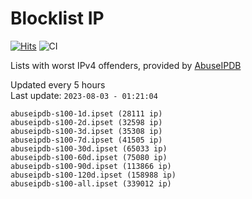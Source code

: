 # Blocklist IP

[![Hits](https://hits.seeyoufarm.com/api/count/incr/badge.svg?url=https%3A%2F%2Fgithub.com%2Fborestad%2Fblocklist-ip%2F&count_bg=%2379C83D&title_bg=%23555555&icon=&icon_color=%23E7E7E7&title=hits&edge_flat=false)](https://hits.seeyoufarm.com)  ![CI](https://img.shields.io/github/workflow/status/borestad/blocklist-ip/CI?style=flat-square)

Lists with worst IPv4 offenders, provided by [AbuseIPDB](https://www.abuseipdb.com/)

<!-- FOOTER-PLACEHOLDER -->
Updated every 5 hours<br>
Last update: `2023-08-03 - 01:21:04`
```
abuseipdb-s100-1d.ipset (28111 ip)
abuseipdb-s100-2d.ipset (32598 ip)
abuseipdb-s100-3d.ipset (35308 ip)
abuseipdb-s100-7d.ipset (41505 ip)
abuseipdb-s100-30d.ipset (65033 ip)
abuseipdb-s100-60d.ipset (75080 ip)
abuseipdb-s100-90d.ipset (113866 ip)
abuseipdb-s100-120d.ipset (158988 ip)
abuseipdb-s100-all.ipset (339012 ip)
```
